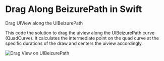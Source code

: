 # Drag Along BeizurePath in Swift
Drag UIView along the UIBeizurePath 

This code the solution to drag the uiview along the UIBeizurePath curve (QuadCurve).
It calculates the intermediate point on the quad curve at the specific durations of the draw and centers the uiview accordingly.


![Drag View on UIBeizurePath](https://github.com/sriscode/DragAlongBeizurePath/blob/master/Drag-Screenshot.png)

